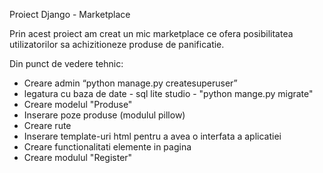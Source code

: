 Proiect Django - Marketplace

Prin acest proiect am creat un mic marketplace ce ofera posibilitatea utilizatorilor sa achizitioneze produse de panificatie.

Din punct de vedere tehnic:
- Creare admin “python manage.py createsuperuser”
- legatura cu baza de date - sql lite studio - "python mange.py migrate"
- Creare modelul "Produse"
- Inserare poze produse (modulul pillow)
- Creare rute
- Inserare template-uri html pentru a avea o interfata a aplicatiei
- Creare functionalitati elemente in pagina
- Creare modulul "Register"
